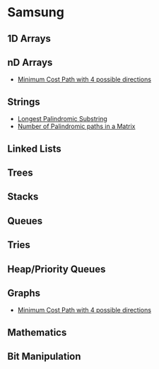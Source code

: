 # Samsung

## 1D Arrays

## nD Arrays

* [Minimum Cost Path with 4 possible directions](../problem-solutions/2d-array-problems/minimum-cost-path-with-4-possible-directions.md)

## Strings

* [Longest Palindromic Substring](../problem-solutions/string-problems/longest-palindromic-substring.md)
* [Number of Palindromic paths in a Matrix](../problem-solutions/string-problems/number-of-palindromic-paths-in-a-matrix.md)

## Linked Lists

## Trees

## Stacks

## Queues

## Tries

## Heap/Priority Queues

## Graphs

* [Minimum Cost Path with 4 possible directions](../problem-solutions/2d-array-problems/minimum-cost-path-with-4-possible-directions.md)

## Mathematics

## Bit Manipulation

